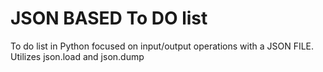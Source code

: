 # JSON BASED To DO list
To do list in Python focused on input/output operations with a JSON FILE. Utilizes json.load and json.dump
